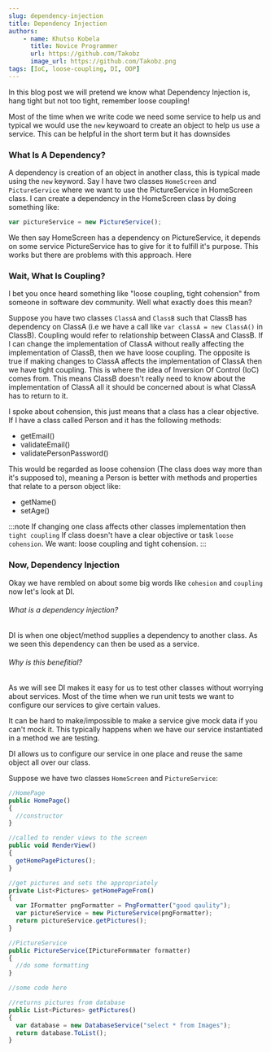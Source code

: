 ```yaml
---
slug: dependency-injection
title: Dependency Injection
authors: 
    - name: Khutso Kobela
      title: Novice Programmer
      url: https://github.com/Takobz
      image_url: https://github.com/Takobz.png
tags: [IoC, loose-coupling, DI, OOP]
---
```


In this blog post we will pretend we know what Dependency Injection is, hang tight but not too tight, remember loose coupling!

<!--truncate-->

Most of the time when we write code we need some service to help us and typical we would use the `new` keywoard to create an object to help us use a service. This can be helpful in the short term but it has downsides

### What Is A Dependency?
A dependency is creation of an object in another class, this is typical made using the `new` keyword. Say I have two classes `HomeScreen` and `PictureService` where we want to use the PictureService in HomeScreen class. I can create a dependency in the HomeScreen class by doing something like:
```js
var pictureService = new PictureService();
```
We then say HomeScreen has a dependency on PictureService, it depends on some service PictureService has to give for it to fulfill it's purpose. This works but there are problems with this approach. Here

### Wait, What Is Coupling?
I bet you once heard something like "loose coupling, tight cohension" from someone in software dev community. Well what exactly does this mean?

Suppose you have two classes `ClassA` and `ClassB` such that ClassB has dependency on ClassA (i.e we have a call like ```var classA = new ClassA()``` in ClassB). Coupling would refer to relationship between ClassA and ClassB. If I can change the implementation of ClassA without really affecting the implementation of ClassB, then we have loose coupling. The opposite is true if making changes to ClassA affects the implementation of ClassA then we have tight coupling. This is where the idea of Inversion Of Control (IoC) comes from. This means ClassB doesn't really need to know about the implementation of ClassA all it should be concerned about is what ClassA has to return to it. 

I spoke about cohension, this just means that a class has a clear objective. If I have a class called Person and it has the following methods:
- getEmail()
- validateEmail()
- validatePersonPassword()

This would be regarded as loose cohension (The class does way more than it's supposed to), meaning a Person is better with methods and properties that relate to a person object like:
- getName()
- setAge()

:::note
If changing one class affects other classes implementation then `tight coupling`
If class doesn't have a clear objective or task `loose cohension`. We want: loose coupling and tight cohension.
:::


### Now, Dependency Injection
Okay we have rembled on about some big words like `cohesion` and `coupling` now let's look at DI.

###### What is a dependency injection?
DI is when one object/method supplies a dependency to another class. As we seen this dependency can then be used as a service.

###### Why is this benefitial?
As we will see DI makes it easy for us to test other classes without worrying about services.
Most of the time when we run unit tests we want to configure our services to give certain values.

It can be hard to make/impossible to make a service give mock data if you can't mock it.
This typically happens when we have our service instantiated in a method we are testing.

DI allows us to configure our service in one place and reuse the same object all over our class.


Suppose we have two classes `HomeScreen` and `PictureService`:
``` js
//HomePage
public HomePage()
{
  //constructor
}

//called to render views to the screen
public void RenderView()
{
  getHomePagePictures();
}

//get pictures and sets the appropriately
private List<Pictures> getHomePageFrom()
{
  var IFormatter pngFormatter = PngFormatter("good qaulity");
  var pictureService = new PictureService(pngFormatter);
  return pictureService.getPictures();
}
```

``` js
//PictureService
public PictureService(IPictureFormmater formatter)
{
  //do some formatting
}

//some code here

//returns pictures from database
public List<Pictures> getPictures()
{
  var database = new DatabaseService("select * from Images");
  return database.ToList();
}
```